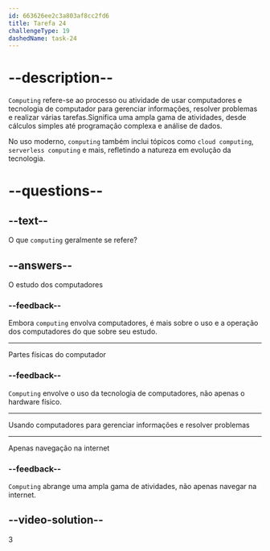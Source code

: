 ```yaml
---
id: 663626ee2c3a803af8cc2fd6
title: Tarefa 24
challengeType: 19
dashedName: task-24
---
```


# --description--

`Computing` refere-se ao processo ou atividade de usar computadores e tecnologia de computador para gerenciar informações, resolver problemas e realizar várias tarefas.Significa uma ampla gama de atividades, desde cálculos simples até programação complexa e análise de dados.

No uso moderno, `computing` também inclui tópicos como `cloud computing`, `serverless computing` e mais, refletindo a natureza em evolução da tecnologia.

# --questions--

## --text--

O que `computing` geralmente se refere?

## --answers--

O estudo dos computadores

### --feedback--

Embora `computing` envolva computadores, é mais sobre o uso e a operação dos computadores do que sobre seu estudo.

---

Partes físicas do computador

### --feedback--

`Computing` envolve o uso da tecnologia de computadores, não apenas o hardware físico.

---

Usando computadores para gerenciar informações e resolver problemas

---

Apenas navegação na internet

### --feedback--

`Computing` abrange uma ampla gama de atividades, não apenas navegar na internet.

## --video-solution--

3
